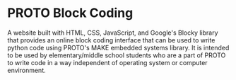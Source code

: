 # PROTO Block Coding

A website built with HTML, CSS, JavaScript, and Google's Blocky library that
provides an online block coding interface that can be used to write python code
using PROTO's MAKE embedded systems library. It is intended to be used by
elementary/middle school students who are a part of PROTO to write code in a
way independent of operating system or computer environment.
